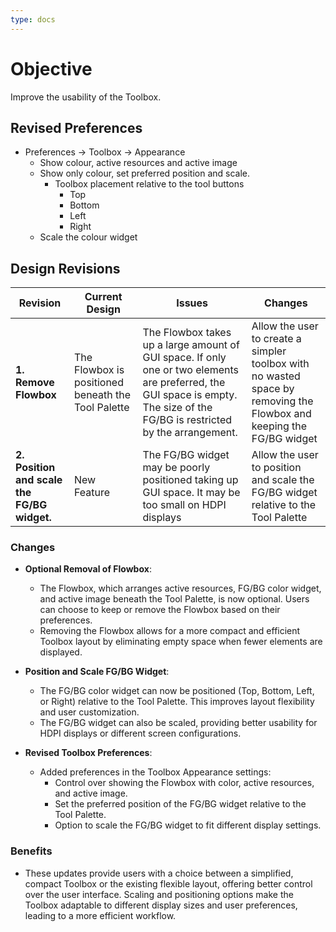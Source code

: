 ```yaml
---
type: docs
---
```


# Objective

Improve the usability of the Toolbox.

## Revised Preferences

- Preferences -> Toolbox -> Appearance
  - Show colour, active resources and active image
  - Show only colour, set preferred position and scale.
    - Toolbox placement relative to the tool buttons
      - Top
      - Bottom
      - Left
      - Right
  - Scale the colour widget

## Design Revisions

| **Revision**  | **Current Design**  | **Issues**  | **Changes** |
|--------------------------------------------|---------------------------------------------------------------------------------------------|----------------------------------------------------------------------------------------------|-----------------------------------------------------------|
| **1. Remove Flowbox** | The Flowbox is positioned beneath the Tool Palette | The Flowbox takes up a large amount of GUI space. If only one or two elements are preferred, the GUI space is empty. The size of the FG/BG is restricted by the arrangement.| Allow the user to create a simpler toolbox with no wasted space by removing the Flowbox and keeping the FG/BG widget |
| **2. Position and scale the FG/BG widget.**   |  New Feature | The FG/BG widget may be poorly positioned taking up GUI space. It may be too small on HDPI displays | Allow the user to position and scale the FG/BG widget relative to the Tool Palette |

### Changes

- **Optional Removal of Flowbox**:
   - The Flowbox, which arranges active resources, FG/BG color widget, and active image beneath the Tool Palette, is now optional. Users can choose to keep or remove the Flowbox based on their preferences.
   - Removing the Flowbox allows for a more compact and efficient Toolbox layout by eliminating empty space when fewer elements are displayed.

- **Position and Scale FG/BG Widget**:
   - The FG/BG color widget can now be positioned (Top, Bottom, Left, or Right) relative to the Tool Palette. This improves layout flexibility and user customization.
   - The FG/BG widget can also be scaled, providing better usability for HDPI displays or different screen configurations.

- **Revised Toolbox Preferences**:
   - Added preferences in the Toolbox Appearance settings:
     - Control over showing the Flowbox with color, active resources, and active image.
     - Set the preferred position of the FG/BG widget relative to the Tool Palette.
     - Option to scale the FG/BG widget to fit different display settings.

### **Benefits**

- These updates provide users with a choice between a simplified, compact Toolbox or the existing flexible layout, offering better control over the user interface. Scaling and positioning options make the Toolbox adaptable to different display sizes and user preferences, leading to a more efficient workflow.
